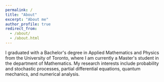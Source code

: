 ```yaml
---
permalink: /
title: "About"
excerpt: "About me"
author_profile: true
redirect_from: 
  - /about/
  - /about.html
---
```


I graduated with a Bachelor's degree in Applied Mathematics and Physics from the University of Toronto, where I am currently a Master's student in the department of Mathematics. My research interests include probability and stochastic processes, partial differential equations, quantum mechanics, and numerical analysis.
